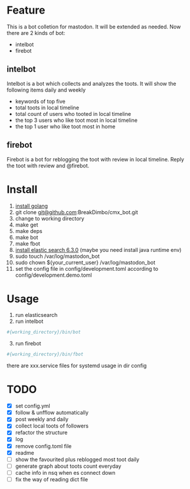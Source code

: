 # Feature
This is a bot colletion for mastodon. It will be extended as needed.
Now there are 2 kinds of bot:
* intelbot
* firebot

## intelbot
Intelbot is a bot which collects and analyzes the toots.
It will show the following items daily and weekly
* keywords of top five
* total toots in local timeline
* total count of users who tooted in local timeline
* the top 3 users who like toot most in local timeline
* the top 1 user who like toot most in home

## firebot
Firebot is a bot for reblogging the toot with review in local timeline.
Reply the toot with review and @firebot.

# Install
1. [install golang](https://golang.org/doc/install)
1. git clone git@github.com:BreakDimbo/cmx_bot.git
2. change to working directory
3. make get
4. make deps
5. make bot
6. make fbot
7. [install elastic search 6.3.0](https://www.elastic.co/downloads/elasticsearch) (maybe you need install java runtime env)
8. sudo touch /var/log/mastodon_bot
9. sudo chown ${your_current_user} /var/log/mastodon_bot
10. set the config file in config/development.toml according to config/development.demo.toml

# Usage
1. run elasticsearch
2. run intelbot
```bash
#{working_directory}/bin/bot
```
3. run firebot
```bash
#{working_directory}/bin/fbot
```

there are xxx.service files for systemd usage in dir config

# TODO

- [x] set config.yml
- [x] follow & unfflow automatically
- [x] post weekly and daily
- [x] collect local toots of followers
- [x] refactor the structure
- [x] log
- [x] remove config.toml file
- [x] readme
- [ ] show the favourited plus reblogged most toot daily
- [ ] generate graph about toots count everyday
- [ ] cache info in nsq when es connect down
- [ ] fix the way of reading dict file